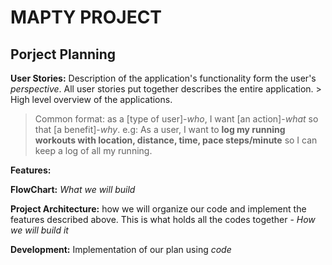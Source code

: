 # MAPTY PROJECT

## Porject Planning

**User Stories:** Description of the application's functionality form the user's _perspective_. All user stories put together describes the entire application. > High level overview of the applications.

> Common format: as a [type of user]-_who_, I want [an action]-_what_ so that [a benefit]-_why_.
> e.g: As a user, I want to **log my running workouts with location, distance, time, pace steps/minute** so I can keep a log of all my running.

**Features:**

**FlowChart:** _What we will build_

**Project Architecture:** how we will organize our code and implement the features described above. This is what holds all the codes together - _How we will build it_

**Development:** Implementation of our plan using _code_
